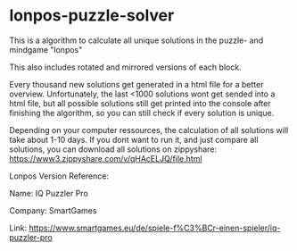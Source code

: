 # lonpos-puzzle-solver
This is a algorithm to calculate all unique solutions in the puzzle- and mindgame "lonpos"

This also includes rotated and mirrored versions of each block.

Every thousand new solutions get generated in a html file for a better overview.
Unfortunately, the last <1000 solutions wont get sended into a html file, but all possible solutions still get printed into the console after finishing the algorithm, so you can still check if every solution is unique.

Depending on your computer ressources, the calculation of all solutions will take about 1-10 days.
If you dont want to run it, and just compare all solutions, you can download all solutions on zippyshare:
https://www3.zippyshare.com/v/qHAcELJQ/file.html



Lonpos Version Reference:

Name: IQ Puzzler Pro

Company: SmartGames

Link: https://www.smartgames.eu/de/spiele-f%C3%BCr-einen-spieler/iq-puzzler-pro
